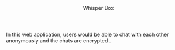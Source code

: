 <header>Whisper Box</header>
<p>In this web application, users would be able to chat with each other anonymously and the chats are encrypted . </p>
